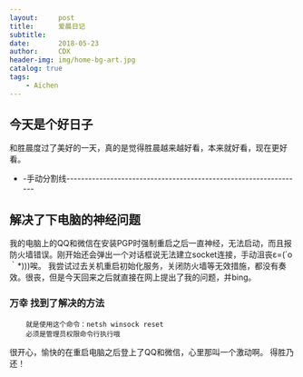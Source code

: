 ```yaml
---
layout:     post
title:      爱晨日记
subtitle:   
date:       2018-05-23
author:     CDX
header-img: img/home-bg-art.jpg
catalog: true
tags:
    - Aichen
---
```

## 今天是个好日子
和胜晨度过了美好的一天，真的是觉得胜晨越来越好看，本来就好看，现在更好看。

- -手动分割线-----------------------------------------------------------------
## 解决了下电脑的神经问题
我的电脑上的QQ和微信在安装PGP时强制重启之后一直神经，无法启动，而且报防火墙错误。刚开始还会弹出一个对话框说无法建立socket连接，手动沮丧ε=(´ο｀*)))唉。
我尝试过去关机重启初始化服务，关闭防火墙等无效措施，都没有奏效。很丧，但是今天回来之后就直接在网上提出了我的问题，并bing。
### 万幸 找到了解决的方法 
```
    就是使用这个命令：netsh winsock reset
    必须是管理员权限命令行执行哦
```
很开心，愉快的在重启电脑之后登上了QQ和微信，心里那叫一个激动啊。
得胜乃还！